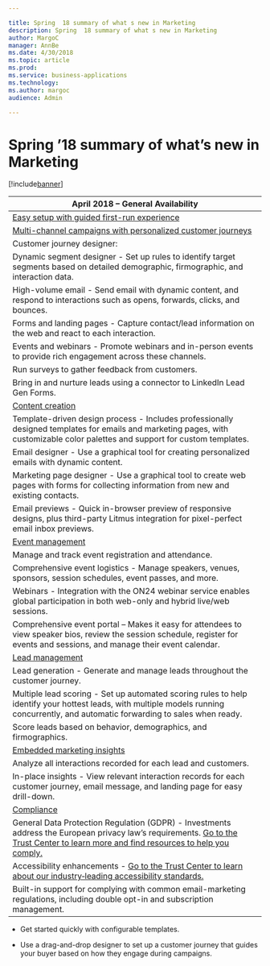 ```yaml
---

title: Spring  18 summary of what s new in Marketing
description: Spring  18 summary of what s new in Marketing
author: MargoC
manager: AnnBe
ms.date: 4/30/2018
ms.topic: article
ms.prod: 
ms.service: business-applications
ms.technology: 
ms.author: margoc
audience: Admin

---
```

#  Spring ’18 summary of what’s new in Marketing




[!include[banner](../../../includes/banner.md)]

| April 2018 – General Availability                                                                                                                                                                                                                             |
|---------------------------------------------------------------------------------------------------------------------------------------------------------------------------------------------------------------------------------------------------------------|
| [Easy setup with guided first-run experience](easy-setup-guided-first-run-experience.md)                                                                                                                                                                                |
| [Multi-channel campaigns with personalized customer journeys](easy-setup-guided-first-run-experience.md)                                                                                                                                                          |
| Customer journey designer:                                                                                                                                                                                                                                    |
| Dynamic segment designer - Set up rules to identify target segments based on detailed demographic, firmographic, and interaction data.                                                                                                                        |
| High-volume email - Send email with dynamic content, and respond to interactions such as opens, forwards, clicks, and bounces.                                                                                                                                |
| Forms and landing pages - Capture contact/lead information on the web and react to each interaction.                                                                                                                                                          |
| Events and webinars - Promote webinars and in-person events to provide rich engagement across these channels.                                                                                                                                                 |
| Run surveys to gather feedback from customers.                                                                                                                                                                                                                |
| Bring in and nurture leads using a connector to LinkedIn Lead Gen Forms.                                                                                                                                                                                      |
| [Content creation](content-creation.md)                                                                                                                                                                                                                        |
| Template-driven design process - Includes professionally designed templates for emails and marketing pages, with customizable color palettes and support for custom templates.                                                                                |
| Email designer - Use a graphical tool for creating personalized emails with dynamic content.                                                                                                                                                                  |
| Marketing page designer - Use a graphical tool to create web pages with forms for collecting information from new and existing contacts.                                                                                                                      |
| Email previews - Quick in-browser preview of responsive designs, plus third-party Litmus integration for pixel-perfect email inbox previews.                                                                                                                  |
| [Event management](event-management.md)                                                                                                                                                                                                                        |
| Manage and track event registration and attendance.                                                                                                                                                                                                           |
| Comprehensive event logistics - Manage speakers, venues, sponsors, session schedules, event passes, and more.                                                                                                                                                 |
| Webinars - Integration with the ON24 webinar service enables global participation in both web-only and hybrid live/web sessions.                                                                                                                              |
| Comprehensive event portal – Makes it easy for attendees to view speaker bios, review the session schedule, register for events and sessions, and manage their event calendar.                                                                                |
| [Lead management](lead-management.md)                                                                                                                                                                                                                          |
| Lead generation - Generate and manage leads throughout the customer journey.                                                                                                                                                                                  |
| Multiple lead scoring - Set up automated scoring rules to help identify your hottest leads, with multiple models running concurrently, and automatic forwarding to sales when ready.                                                                          |
| Score leads based on behavior, demographics, and firmographics.                                                                                                                                                                                               |
| [Embedded marketing insights](embedded-marketing-insights.md)                                                                                                                                                                                                  |
| Analyze all interactions recorded for each lead and customers.                                                                                                                                                                                                |
| In-place insights - View relevant interaction records for each customer journey, email message, and landing page for easy drill-down.                                                                                                                         |
| [Compliance ](embedded-marketing-insights.md)                                                                                                                                                                                                                      |
| General Data Protection Regulation (GDPR) - Investments address the European privacy law’s requirements. [Go to the Trust Center to learn more and find resources to help you comply.](https://www.microsoft.com/en-us/TrustCenter/Privacy/gdpr/default.aspx) |
| Accessibility enhancements - [Go to the Trust Center to learn about our industry‑leading accessibility standards.](https://www.microsoft.com/en-us/trustcenter/compliance/accessibility)                                                                      |
| Built-in support for complying with common email-marketing regulations, including double opt-in and subscription management.                                                                                                                                  |

-   Get started quickly with configurable templates.

-   Use a drag-and-drop designer to set up a customer journey that guides your
    buyer based on how they engage during campaigns.
